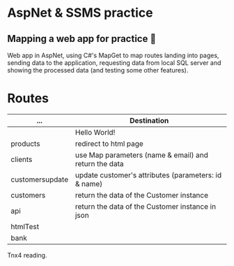 # AspNet & SSMS practice

## Mapping a web app for practice :penguin:

Web app in AspNet, using C#'s MapGet to map routes landing into pages, sending data to the application, requesting data from local SQL server and showing the processed data (and testing some other features).

# Routes
|       \...      |                     Destination                        |
|-----------------|--------------------------------------------------------|
|                 | Hello World!                                           |
| products        | redirect to html page                                  |
| clients         | use Map parameters (name & email) and return the data  |
| customersupdate | update customer's attributes (parameters: id & name)   |
| customers       | return the data of the Customer instance               |
| api             | return the data of the Customer instance in json       |
| htmlTest        |                                                        |
| bank            |                                                        |

Tnx4 reading.
